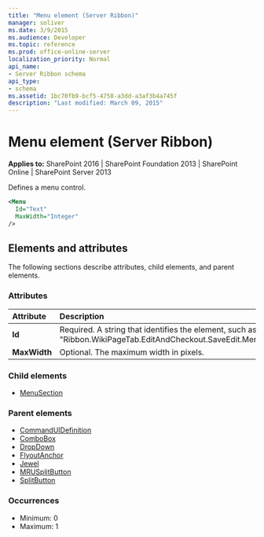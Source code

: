 ```yaml
---
title: "Menu element (Server Ribbon)"
manager: soliver
ms.date: 3/9/2015
ms.audience: Developer
ms.topic: reference
ms.prod: office-online-server
localization_priority: Normal
api_name:
- Server Ribbon schema
api_type:
- schema
ms.assetid: 1bc70fb9-bcf5-4758-a3dd-a3af3b4a745f
description: "Last modified: March 09, 2015"
---
```


# Menu element (Server Ribbon)

**Applies to:** SharePoint 2016 | SharePoint Foundation 2013 | SharePoint Online | SharePoint Server 2013
  
Defines a menu control.
  
```XML
<Menu
  Id="Text"
  MaxWidth="Integer"
/>
```

## Elements and attributes

The following sections describe attributes, child elements, and parent elements.

### Attributes

|**Attribute**|**Description**|
|:-----|:-----|
|**Id** <br/> |Required. A string that identifies the element, such as "Ribbon.WikiPageTab.EditAndCheckout.SaveEdit.Menu".  <br/> |
|**MaxWidth** <br/> |Optional. The maximum width in pixels.  <br/> |
   
### Child elements

- [MenuSection](menusection-element.md)
   
### Parent elements

- [CommandUIDefinition](commanduidefinition-element.md) 
- [ComboBox](combobox-element.md) 
- [DropDown](dropdown-element.md) 
- [FlyoutAnchor](flyoutanchor-element.md) 
- [Jewel](jewel-element.md) 
- [MRUSplitButton](mrusplitbutton-element.md) 
- [SplitButton](splitbutton-element.md) 
   
### Occurrences

- Minimum: 0
- Maximum: 1  
   

